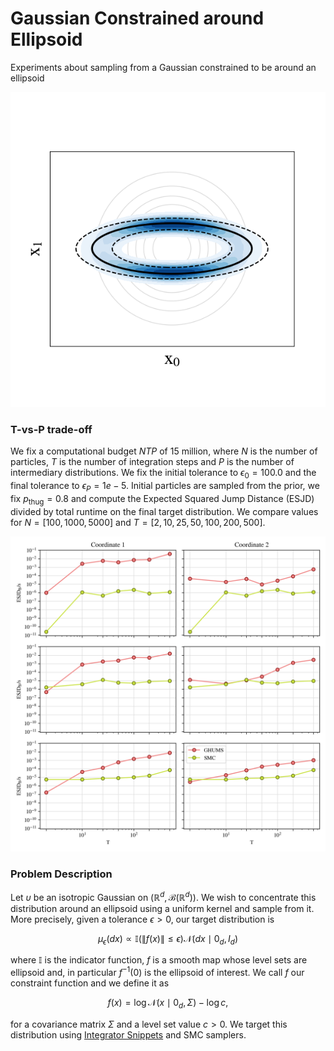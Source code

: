 # Gaussian Constrained around Ellipsoid
Experiments about sampling from a Gaussian constrained to be around an ellipsoid

![Gaussian constrained around an ellipsoid](images/isotropic_bivariate_normal_concentrated_ellipse.png)

### T-vs-P trade-off
We fix a computational budget $NTP$ of $15$ million, where $N$ is the number of particles, $T$ is the number of integration steps and $P$ is the number of intermediary distributions. We fix the initial tolerance to $\epsilon_0=100.0$ and the final tolerance to $\epsilon_P=1e-5$. Initial particles are sampled from the prior, we fix $p_{\text{thug}} = 0.8$ and compute the Expected Squared Jump Distance (ESJD) divided by total runtime on the final target distribution. We compare values for $N=[100, 1000, 5000]$ and $T=[2, 10, 25, 50, 100, 200, 500]$. 

![P vs T trade off](images/ghums_vs_smc_efficiency_typeb_budget15000000.png)

### Problem Description
Let $\upsilon$ be an isotropic Gaussian on $(\mathbb{R}^d, \mathcal{B}(\mathbb{R}^d))$. We wish to concentrate this distribution around an ellipsoid using a uniform kernel and sample from it. More precisely, given a tolerance $\epsilon > 0$, our target distribution is

$$
\mu_{\epsilon}(dx) \propto \mathbb{I}(\|f(x)\| \leq \epsilon) \mathcal{N}(dx\mid 0_d, I_d)
$$

where $\mathbb{I}$ is the indicator function, $f$ is a smooth map whose level sets are ellipsoid and, in particular $f^{-1}(0)$ is the ellipsoid of interest.  We call $f$ our constraint function and we define it as

$$
f(x) = \log\mathcal{N}(x \mid 0_d, \Sigma) - \log c,
$$

for a covariance matrix $\Sigma$ and a level set value $c > 0$. We target this distribution using [Integrator Snippets](https://arxiv.org/abs/2404.13302) and SMC samplers.